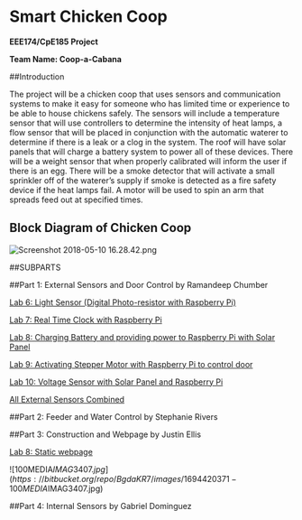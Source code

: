 # Smart Chicken Coop

**EEE174/CpE185 Project** 

**Team Name: Coop-a-Cabana**   
                      

##Introduction

The project will be a chicken coop that uses sensors and communication systems to make it
easy for someone who has limited time or experience to be able to house chickens safely. The
sensors will include a temperature sensor that will use controllers to determine the intensity of
heat lamps, a flow sensor that will be placed in conjunction with the automatic waterer to
determine if there is a leak or a clog in the system. The roof will have solar panels that will
charge a battery system to power all of these devices. There will be a weight sensor that when
properly calibrated will inform the user if there is an egg. There will be a smoke detector that will
activate a small sprinkler off of the waterer’s supply if smoke is detected as a fire safety device if
the heat lamps fail. A motor will be used to spin an arm that spreads feed out at specified times.

## Block Diagram of Chicken Coop

![Screenshot 2018-05-10 16.28.42.png](https://bitbucket.org/repo/BgdaKR7/images/2546654572-Screenshot%202018-05-10%2016.28.42.png)

##SUBPARTS

##Part 1: External Sensors and Door Control by Ramandeep Chumber

[Lab 6: Light Sensor (Digital Photo-resistor with Raspberry Pi)](https://bitbucket.org/coopacabana/project/wiki/Lab%206:%20Light%20Sensor)

[Lab 7: Real Time Clock with Raspberry Pi](https://bitbucket.org/coopacabana/project/wiki/Lab7:%20RTC%20with%20Raspberry%20Pi)

[Lab 8: Charging Battery and providing power to Raspberry Pi with Solar Panel](https://bitbucket.org/coopacabana/project/wiki/Lab%208:%20Charging%20battery%20and%20providing%20power%20to%20Raspberry%20Pi%20using%20Solar%20Panel)

[Lab 9: Activating Stepper Motor with Raspberry Pi to control door](https://bitbucket.org/coopacabana/project/wiki/Lab%209:%20Activating%20Stepper%20motor%20with%20Raspberry%20Pi%20to%20control%20door)

[Lab 10: Voltage Sensor with Solar Panel and Raspberry Pi](https://bitbucket.org/coopacabana/project/wiki/Lab%2010:%20Voltage%20sensor%20with%20Solar%20Panel%20and%20Raspberry%20Pi)

[All External Sensors Combined](https://bitbucket.org/coopacabana/project/wiki/All%20External%20sensors%20combined)

##Part 2: Feeder and Water Control by Stephanie Rivers

##Part 3: Construction and Webpage by Justin Ellis

[Lab 8: Static webpage](https://bitbucket.org/coopacabana/project/wiki/Lab%208:%20Static%20Webpage)


![100MEDIA$IMAG3407.jpg](https://bitbucket.org/repo/BgdaKR7/images/1694420371-100MEDIA$IMAG3407.jpg)


##Part 4: Internal Sensors by Gabriel Dominguez